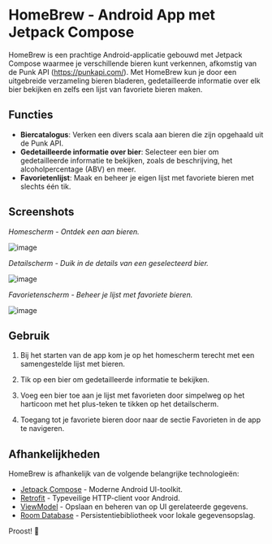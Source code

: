 # HomeBrew - Android App met Jetpack Compose

HomeBrew is een prachtige Android-applicatie gebouwd met Jetpack Compose waarmee je verschillende bieren kunt verkennen, afkomstig van de Punk API (https://punkapi.com/). Met HomeBrew kun je door een uitgebreide verzameling bieren bladeren, gedetailleerde informatie over elk bier bekijken en zelfs een lijst van favoriete bieren maken.

## Functies

- **Biercatalogus**: Verken een divers scala aan bieren die zijn opgehaald uit de Punk API.
- **Gedetailleerde informatie over bier**: Selecteer een bier om gedetailleerde informatie te bekijken, zoals de beschrijving, het alcoholpercentage (ABV) en meer.
- **Favorietenlijst**: Maak en beheer je eigen lijst met favoriete bieren met slechts één tik.

## Screenshots
*Homescherm - Ontdek een aan bieren.*

![image](https://github.com/Bataklik/BrewHome/assets/60544395/3e7989f3-3fc0-4b74-96f0-ab4cf1ca794e)

*Detailscherm - Duik in de details van een geselecteerd bier.*

![image](https://github.com/Bataklik/BrewHome/assets/60544395/dafbf54e-42fa-4df4-922f-a7f9c73dded9)

*Favorietenscherm - Beheer je lijst met favoriete bieren.*

![image](https://github.com/Bataklik/BrewHome/assets/60544395/74b1f01d-fc34-41c4-a0e4-2778808ab631)


## Gebruik

1. Bij het starten van de app kom je op het homescherm terecht met een samengestelde lijst met bieren.

2. Tik op een bier om gedetailleerde informatie te bekijken.

3. Voeg een bier toe aan je lijst met favorieten door simpelweg op het harticoon met het plus-teken te tikken op het detailscherm.

4. Toegang tot je favoriete bieren door naar de sectie Favorieten in de app te navigeren.

## Afhankelijkheden

HomeBrew is afhankelijk van de volgende belangrijke technologieën:

- [Jetpack Compose](https://developer.android.com/jetpack/compose) - Moderne Android UI-toolkit.
- [Retrofit](https://square.github.io/retrofit/) - Typeveilige HTTP-client voor Android.
- [ViewModel](https://developer.android.com/topic/libraries/architecture/viewmodel) - Opslaan en beheren van op UI gerelateerde gegevens.
- [Room Database](https://developer.android.com/training/data-storage/room) - Persistentiebibliotheek voor lokale gegevensopslag.

Proost! 🍻
